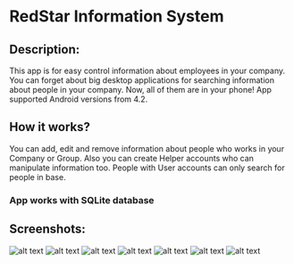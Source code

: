 # RedStar Information System
## Description:
This app is for easy control information about employees in your company.
You can forget about big desktop applications for searching information about people in your company. Now, all of them are in your phone!
App supported Android versions from 4.2.

## How it works?
You can add, edit and remove information about people who works in your Company or Group. Also you can create Helper accounts who can manipulate information too.
People with User accounts can only search for people in base.

### App works with SQLite database

## Screenshots:
![alt text](https://github.com/BardRedStar/InformationSystem/blob/master/screenshots/1.PNG)
![alt text](https://github.com/BardRedStar/InformationSystem/blob/master/screenshots/2.PNG)
![alt text](https://github.com/BardRedStar/InformationSystem/blob/master/screenshots/3.PNG)
![alt text](https://github.com/BardRedStar/InformationSystem/blob/master/screenshots/4.PNG)
![alt text](https://github.com/BardRedStar/InformationSystem/blob/master/screenshots/5.PNG)
![alt text](https://github.com/BardRedStar/InformationSystem/blob/master/screenshots/6.PNG)
![alt text](https://github.com/BardRedStar/InformationSystem/blob/master/screenshots/7.PNG)
